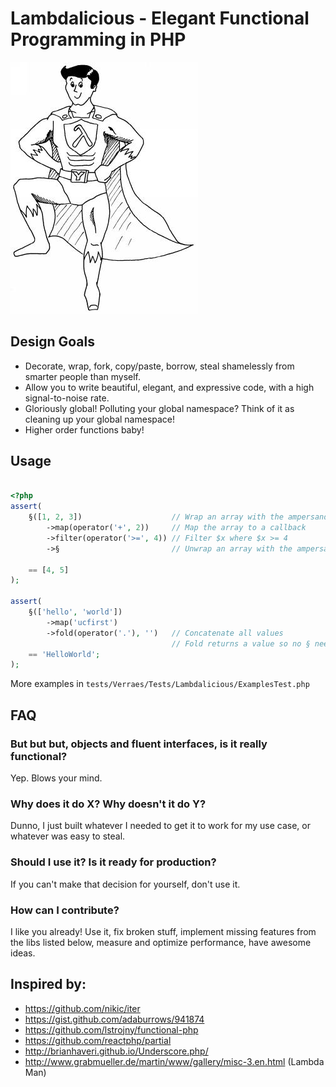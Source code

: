 # Lambdalicious - Elegant Functional Programming in PHP

![Lambda Man by Martin Grabmüller](docs/lambda-man.jpg "Lambda Man by Martin Grabmüller")


## Design Goals

- Decorate, wrap, fork, copy/paste, borrow, steal shamelessly from smarter people than myself.
- Allow you to write beautiful, elegant, and expressive code, with a high signal-to-noise rate.
- Gloriously global! Polluting your global namespace? Think of it as cleaning up your global namespace!
- Higher order functions baby!

## Usage

```php

<?php
assert(
    §([1, 2, 3])                    // Wrap an array with the ampersand function §()
        ->map(operator('+', 2))     // Map the array to a callback
        ->filter(operator('>=', 4)) // Filter $x where $x >= 4
        ->§                         // Unwrap an array with the ampersand property ->§
    
    == [4, 5]
);

assert(
    §(['hello', 'world'])
        ->map('ucfirst')
        ->fold(operator('.'), '')   // Concatenate all values
                                    // Fold returns a value so no § needed
    == 'HelloWorld';    
);

```

More examples in `tests/Verraes/Tests/Lambdalicious/ExamplesTest.php`


## FAQ

### But but but, objects and fluent interfaces, is it really functional?

Yep. Blows your mind.

### Why does it do X? Why doesn't it do Y?

Dunno, I just built whatever I needed to get it to work for my use case, or whatever was easy to steal.

### Should I use it? Is it ready for production? 

If you can't make that decision for yourself, don't use it.

### How can I contribute?

I like you already! Use it, fix broken stuff, implement missing features from the libs listed below, measure and optimize performance, have awesome ideas.


## Inspired by:

- https://github.com/nikic/iter
- https://gist.github.com/adaburrows/941874
- https://github.com/lstrojny/functional-php
- https://github.com/reactphp/partial
- http://brianhaveri.github.io/Underscore.php/
- http://www.grabmueller.de/martin/www/gallery/misc-3.en.html (Lambda Man)